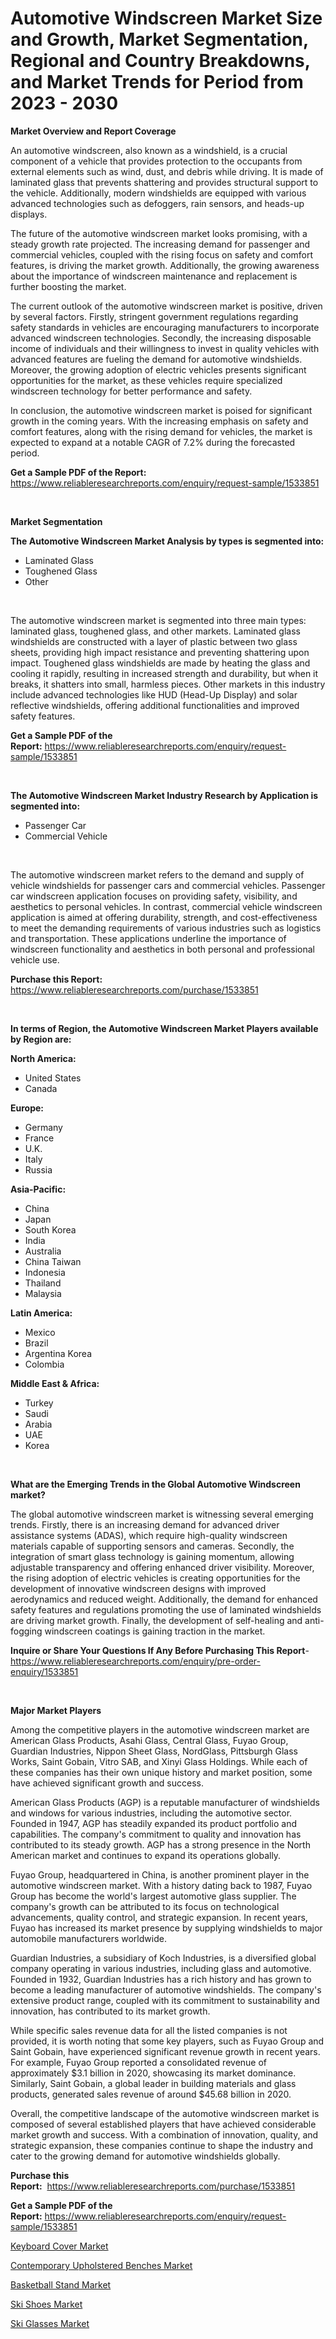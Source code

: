 <p><h1>Automotive Windscreen Market Size and Growth, Market Segmentation, Regional and Country Breakdowns, and Market Trends for Period from 2023 -  2030</h1></p><p><strong>Market Overview and Report Coverage</strong></p>
<p><p>An automotive windscreen, also known as a windshield, is a crucial component of a vehicle that provides protection to the occupants from external elements such as wind, dust, and debris while driving. It is made of laminated glass that prevents shattering and provides structural support to the vehicle. Additionally, modern windshields are equipped with various advanced technologies such as defoggers, rain sensors, and heads-up displays.</p><p>The future of the automotive windscreen market looks promising, with a steady growth rate projected. The increasing demand for passenger and commercial vehicles, coupled with the rising focus on safety and comfort features, is driving the market growth. Additionally, the growing awareness about the importance of windscreen maintenance and replacement is further boosting the market.</p><p>The current outlook of the automotive windscreen market is positive, driven by several factors. Firstly, stringent government regulations regarding safety standards in vehicles are encouraging manufacturers to incorporate advanced windscreen technologies. Secondly, the increasing disposable income of individuals and their willingness to invest in quality vehicles with advanced features are fueling the demand for automotive windshields. Moreover, the growing adoption of electric vehicles presents significant opportunities for the market, as these vehicles require specialized windscreen technology for better performance and safety.</p><p>In conclusion, the automotive windscreen market is poised for significant growth in the coming years. With the increasing emphasis on safety and comfort features, along with the rising demand for vehicles, the market is expected to expand at a notable CAGR of 7.2% during the forecasted period.</p></p>
<p><strong>Get a Sample PDF of the Report:</strong> <a href="https://www.reliableresearchreports.com/enquiry/request-sample/1533851">https://www.reliableresearchreports.com/enquiry/request-sample/1533851</a></p>
<p>&nbsp;</p>
<p><strong>Market Segmentation</strong></p>
<p><strong>The Automotive Windscreen Market Analysis by types is segmented into:</strong></p>
<p><ul><li>Laminated Glass</li><li>Toughened Glass</li><li>Other</li></ul></p>
<p>&nbsp;</p>
<p><p>The automotive windscreen market is segmented into three main types: laminated glass, toughened glass, and other markets. Laminated glass windshields are constructed with a layer of plastic between two glass sheets, providing high impact resistance and preventing shattering upon impact. Toughened glass windshields are made by heating the glass and cooling it rapidly, resulting in increased strength and durability, but when it breaks, it shatters into small, harmless pieces. Other markets in this industry include advanced technologies like HUD (Head-Up Display) and solar reflective windshields, offering additional functionalities and improved safety features.</p></p>
<p><strong>Get a Sample PDF of the Report:</strong>&nbsp;<a href="https://www.reliableresearchreports.com/enquiry/request-sample/1533851">https://www.reliableresearchreports.com/enquiry/request-sample/1533851</a></p>
<p>&nbsp;</p>
<p><strong>The Automotive Windscreen Market Industry Research by Application is segmented into:</strong></p>
<p><ul><li>Passenger Car</li><li>Commercial Vehicle</li></ul></p>
<p>&nbsp;</p>
<p><p>The automotive windscreen market refers to the demand and supply of vehicle windshields for passenger cars and commercial vehicles. Passenger car windscreen application focuses on providing safety, visibility, and aesthetics to personal vehicles. In contrast, commercial vehicle windscreen application is aimed at offering durability, strength, and cost-effectiveness to meet the demanding requirements of various industries such as logistics and transportation. These applications underline the importance of windscreen functionality and aesthetics in both personal and professional vehicle use.</p></p>
<p><strong>Purchase this Report:</strong>&nbsp; <a href="https://www.reliableresearchreports.com/purchase/1533851">https://www.reliableresearchreports.com/purchase/1533851</a></p>
<p>&nbsp;</p>
<p><strong>In terms of Region, the Automotive Windscreen Market Players available by Region are:</strong></p>
<p>
    <p> <strong> North America: </strong>
        <ul>
            <li>United States</li>
            <li>Canada</li>
        </ul>
        </p> 
    <p> <strong> Europe: </strong>
        <ul>
            <li>Germany</li>
            <li>France</li>
            <li>U.K.</li>
            <li>Italy</li>
            <li>Russia</li>
        </ul>
        </p> 
    <p> <strong> Asia-Pacific: </strong>
        <ul>
            <li>China</li>
            <li>Japan</li>
            <li>South Korea</li>
            <li>India</li>
            <li>Australia</li>
            <li>China Taiwan</li>
            <li>Indonesia</li>
            <li>Thailand</li>
            <li>Malaysia</li>
        </ul>
        </p> 
    <p> <strong> Latin America: </strong>
        <ul>
            <li>Mexico</li>
            <li>Brazil</li>
            <li>Argentina Korea</li>
            <li>Colombia</li>
        </ul>
        </p> 
    <p> <strong> Middle East & Africa: </strong>
        <ul>
            <li>Turkey</li>
            <li>Saudi</li>
            <li>Arabia</li>
            <li>UAE</li>
            <li>Korea</li>
        </ul>
    </p>
    </p>
<p>&nbsp;</p>
<p><strong>What are the Emerging Trends in the Global Automotive Windscreen market?</strong></p>
<p><p>The global automotive windscreen market is witnessing several emerging trends. Firstly, there is an increasing demand for advanced driver assistance systems (ADAS), which require high-quality windscreen materials capable of supporting sensors and cameras. Secondly, the integration of smart glass technology is gaining momentum, allowing adjustable transparency and offering enhanced driver visibility. Moreover, the rising adoption of electric vehicles is creating opportunities for the development of innovative windscreen designs with improved aerodynamics and reduced weight. Additionally, the demand for enhanced safety features and regulations promoting the use of laminated windshields are driving market growth. Finally, the development of self-healing and anti-fogging windscreen coatings is gaining traction in the market.</p></p>
<p><strong>Inquire or Share Your Questions If Any Before Purchasing This Report</strong>- <a href="https://www.reliableresearchreports.com/enquiry/pre-order-enquiry/1533851">https://www.reliableresearchreports.com/enquiry/pre-order-enquiry/1533851</a></p>
<p>&nbsp;</p>
<p><strong>Major Market Players</strong></p>
<p><p>Among the competitive players in the automotive windscreen market are American Glass Products, Asahi Glass, Central Glass, Fuyao Group, Guardian Industries, Nippon Sheet Glass, NordGlass, Pittsburgh Glass Works, Saint Gobain, Vitro SAB, and Xinyi Glass Holdings. While each of these companies has their own unique history and market position, some have achieved significant growth and success.</p><p>American Glass Products (AGP) is a reputable manufacturer of windshields and windows for various industries, including the automotive sector. Founded in 1947, AGP has steadily expanded its product portfolio and capabilities. The company's commitment to quality and innovation has contributed to its steady growth. AGP has a strong presence in the North American market and continues to expand its operations globally.</p><p>Fuyao Group, headquartered in China, is another prominent player in the automotive windscreen market. With a history dating back to 1987, Fuyao Group has become the world's largest automotive glass supplier. The company's growth can be attributed to its focus on technological advancements, quality control, and strategic expansion. In recent years, Fuyao has increased its market presence by supplying windshields to major automobile manufacturers worldwide.</p><p>Guardian Industries, a subsidiary of Koch Industries, is a diversified global company operating in various industries, including glass and automotive. Founded in 1932, Guardian Industries has a rich history and has grown to become a leading manufacturer of automotive windshields. The company's extensive product range, coupled with its commitment to sustainability and innovation, has contributed to its market growth.</p><p>While specific sales revenue data for all the listed companies is not provided, it is worth noting that some key players, such as Fuyao Group and Saint Gobain, have experienced significant revenue growth in recent years. For example, Fuyao Group reported a consolidated revenue of approximately $3.1 billion in 2020, showcasing its market dominance. Similarly, Saint Gobain, a global leader in building materials and glass products, generated sales revenue of around $45.68 billion in 2020.</p><p>Overall, the competitive landscape of the automotive windscreen market is composed of several established players that have achieved considerable market growth and success. With a combination of innovation, quality, and strategic expansion, these companies continue to shape the industry and cater to the growing demand for automotive windshields globally.</p></p>
<p><strong>Purchase this Report:</strong>&nbsp;&nbsp;<a href="https://www.reliableresearchreports.com/purchase/1533851">https://www.reliableresearchreports.com/purchase/1533851</a></p>
<p></p>
<p><strong>Get a Sample PDF of the Report:</strong>&nbsp;<a href="https://www.reliableresearchreports.com/enquiry/request-sample/1533851">https://www.reliableresearchreports.com/enquiry/request-sample/1533851</a></p>
<p><p><a href="https://medium.com/@heatherhall44/keyboard-cover-market-research-report-its-history-and-forecast-2023-to-2030-85f10812f8ef">Keyboard Cover Market</a></p><p><a href="https://medium.com/@jessicaelliott65/contemporary-upholstered-benches-market-report-reveals-the-latest-trends-and-growth-opportunities-51a2adc81e5d">Contemporary Upholstered Benches Market</a></p><p><a href="https://medium.com/@melissaarnold2022/analyzing-basketball-stand-market-global-industry-perspective-and-forecast-2023-to-2030-d2c13600e3cd">Basketball Stand Market</a></p><p><a href="https://medium.com/@marilynadams76/ski-shoes-market-trends-and-market-analysis-forecasted-for-period-2023-2030-8998fd21e109">Ski Shoes Market</a></p><p><a href="https://medium.com/@judyhunter52/ski-glasses-market-trends-forecast-and-competitive-analysis-to-2030-1e354c816a05">Ski Glasses Market</a></p></p>